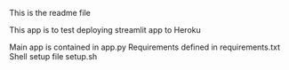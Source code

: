 This is the readme file

This app is to test deploying streamlit app to Heroku

Main app is contained in app.py
Requirements defined in requirements.txt
Shell setup file setup.sh